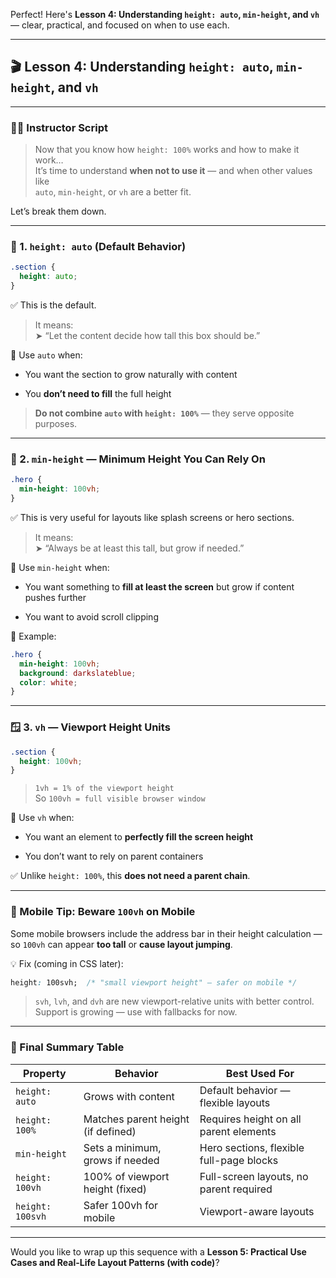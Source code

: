 Perfect! Here's **Lesson 4: Understanding `height: auto`, `min-height`, and `vh`** — clear, practical, and focused on when to use each.

---

## 🎬 **Lesson 4: Understanding `height: auto`, `min-height`, and `vh`**

---

### 🧑‍🏫 **Instructor Script**

> Now that you know how `height: 100%` works and how to make it work…  
> It’s time to understand **when not to use it** — and when other values like  
> `auto`, `min-height`, or `vh` are a better fit.

Let’s break them down.

---

### 📏 1. **`height: auto`** (Default Behavior)

```css
.section {
  height: auto;
}
```

✅ This is the default.

> It means:  
> ➤ “Let the content decide how tall this box should be.”

🧠 Use `auto` when:

- You want the section to grow naturally with content
    
- You **don’t need to fill** the full height
    

> **Do not combine `auto` with `height: 100%`** — they serve opposite purposes.

---

### 📐 2. **`min-height` — Minimum Height You Can Rely On**

```css
.hero {
  min-height: 100vh;
}
```

✅ This is very useful for layouts like splash screens or hero sections.

> It means:  
> ➤ “Always be at least this tall, but grow if needed.”

🧠 Use `min-height` when:

- You want something to **fill at least the screen** but grow if content pushes further
    
- You want to avoid scroll clipping
    

🧪 Example:

```css
.hero {
  min-height: 100vh;
  background: darkslateblue;
  color: white;
}
```

---

### 🪟 3. **`vh` — Viewport Height Units**

```css
.section {
  height: 100vh;
}
```

> `1vh = 1% of the viewport height`  
> So `100vh = full visible browser window`

🧠 Use `vh` when:

- You want an element to **perfectly fill the screen height**
    
- You don’t want to rely on parent containers
    

✅ Unlike `height: 100%`, this **does not need a parent chain**.

---

### 🚨 Mobile Tip: Beware `100vh` on Mobile

Some mobile browsers include the address bar in their height calculation — so `100vh` can appear **too tall** or **cause layout jumping**.

💡 Fix (coming in CSS later):

```css
height: 100svh;  /* "small viewport height" — safer on mobile */
```

> `svh`, `lvh`, and `dvh` are new viewport-relative units with better control.  
> Support is growing — use with fallbacks for now.

---

### 🧠 Final Summary Table

|Property|Behavior|Best Used For|
|---|---|---|
|`height: auto`|Grows with content|Default behavior — flexible layouts|
|`height: 100%`|Matches parent height (if defined)|Requires height on all parent elements|
|`min-height`|Sets a minimum, grows if needed|Hero sections, flexible full-page blocks|
|`height: 100vh`|100% of viewport height (fixed)|Full-screen layouts, no parent required|
|`height: 100svh`|Safer 100vh for mobile|Viewport-aware layouts|

---

Would you like to wrap up this sequence with a **Lesson 5: Practical Use Cases and Real-Life Layout Patterns (with code)**?